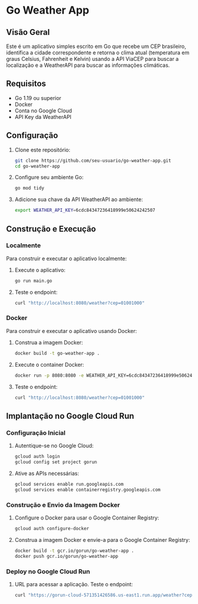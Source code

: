 # Go Weather App

## Visão Geral

Este é um aplicativo simples escrito em Go que recebe um CEP brasileiro, identifica a cidade correspondente e retorna o clima atual (temperatura em graus Celsius, Fahrenheit e Kelvin) usando a API ViaCEP para buscar a localização e a WeatherAPI para buscar as informações climáticas.

## Requisitos

- Go 1.19 ou superior
- Docker
- Conta no Google Cloud
- API Key da WeatherAPI

## Configuração

1. Clone este repositório:
    ```bash
    git clone https://github.com/seu-usuario/go-weather-app.git
    cd go-weather-app
    ```

2. Configure seu ambiente Go:
    ```bash
    go mod tidy
    ```

3. Adicione sua chave da API WeatherAPI ao ambiente:
    ```bash
    export WEATHER_API_KEY=6cdc84347236418999e50624242507
    ```

## Construção e Execução

### Localmente

Para construir e executar o aplicativo localmente:

1. Execute o aplicativo:
    ```bash
    go run main.go
    ```

2. Teste o endpoint:
    ```bash
    curl "http://localhost:8080/weather?cep=01001000"
    ```

### Docker

Para construir e executar o aplicativo usando Docker:

1. Construa a imagem Docker:
    ```bash
    docker build -t go-weather-app .
    ```

2. Execute o container Docker:
    ```bash
    docker run -p 8080:8080 -e WEATHER_API_KEY=6cdc84347236418999e50624242507 go-weather-app
    ```

3. Teste o endpoint:
    ```bash
    curl "http://localhost:8080/weather?cep=01001000"
    ```

## Implantação no Google Cloud Run

### Configuração Inicial

1. Autentique-se no Google Cloud:
    ```bash
    gcloud auth login
    gcloud config set project gorun
    ```

2. Ative as APIs necessárias:
    ```bash
    gcloud services enable run.googleapis.com
    gcloud services enable containerregistry.googleapis.com
    ```

### Construção e Envio da Imagem Docker

1. Configure o Docker para usar o Google Container Registry:
    ```bash
    gcloud auth configure-docker
    ```

2. Construa a imagem Docker e envie-a para o Google Container Registry:
    ```bash
    docker build -t gcr.io/gorun/go-weather-app .
    docker push gcr.io/gorun/go-weather-app
    ```

### Deploy no Google Cloud Run

1. URL para acessar a aplicação. Teste o endpoint:
    ```bash
    curl "https://gorun-cloud-571351426586.us-east1.run.app/weather?cep=01001000/"
    ```

